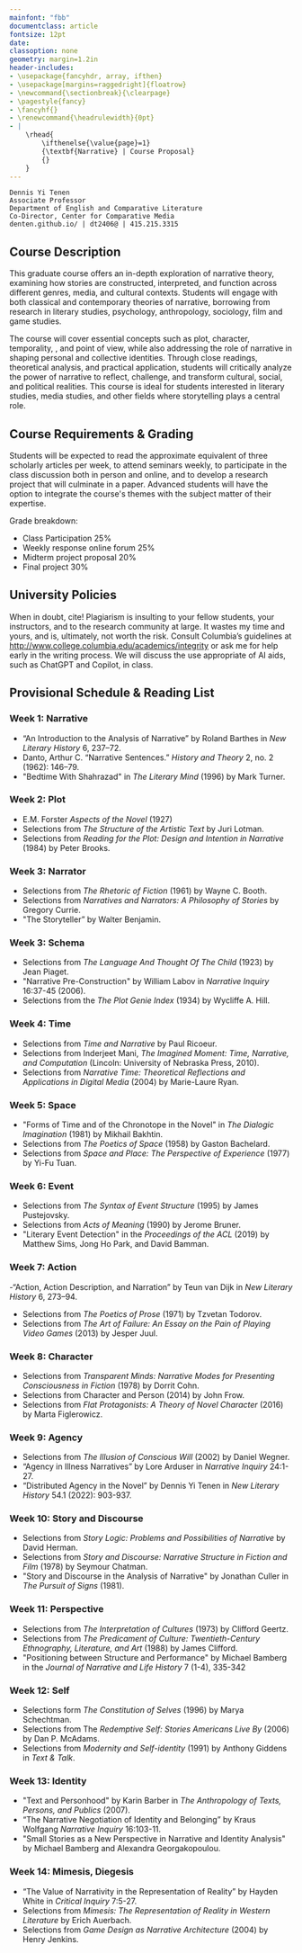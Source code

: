 ```yaml
---
mainfont: "fbb"
documentclass: article
fontsize: 12pt
date:
classoption: none
geometry: margin=1.2in
header-includes:
- \usepackage{fancyhdr, array, ifthen}
- \usepackage[margins=raggedright]{floatrow}
- \newcommand{\sectionbreak}{\clearpage}
- \pagestyle{fancy}
- \fancyhf{}
- \renewcommand{\headrulewidth}{0pt}
- | 
    \rhead{
        \ifthenelse{\value{page}=1}
        {\textbf{Narrative} | Course Proposal}
        {}
    }
---
```



```
Dennis Yi Tenen
Associate Professor
Department of English and Comparative Literature
Co-Director, Center for Comparative Media
denten.github.io/ | dt2406@ | 415.215.3315
```


## Course Description

This graduate course offers an in-depth exploration of narrative theory, examining how stories
are constructed, interpreted, and function across different genres, media, and cultural
contexts. Students will engage with both classical and contemporary theories of narrative,
borrowing from research in literary studies, psychology, anthropology, sociology, film and game
studies.

The course will cover essential concepts such as plot, character, temporality,
, and point of view, while also addressing the role of narrative in shaping
personal and collective identities. Through close readings, theoretical analysis, and practical
application, students will critically analyze the power of narrative to reflect, challenge,
and transform cultural, social, and political realities. This course is ideal for students
interested in literary studies, media studies, and other fields where storytelling plays a
central role.


## Course Requirements & Grading

Students will be expected to read the approximate equivalent of three scholarly articles per
week, to attend seminars weekly, to participate in the class discussion both in person and
online, and to develop a research project that will culminate in a paper. Advanced students
will have the option to integrate the course's themes with the subject matter of their
expertise.

Grade breakdown:

- Class Participation 25%
- Weekly response online forum 25%
- Midterm project proposal 20%
- Final project 30%

## University Policies

When in doubt, cite! Plagiarism is insulting to your fellow students, your instructors, and to
the research community at large. It wastes my time and yours, and is, ultimately, not worth the
risk. Consult Columbia’s guidelines at <http://www.college.columbia.edu/academics/integrity> or
ask me for help early in the writing process. We will discuss the use appropriate of AI aids,
such as ChatGPT and Copilot, in class.

## Provisional Schedule & Reading List

### Week 1: Narrative

- “An Introduction to the Analysis of Narrative” by Roland Barthes in *New Literary History* 6, 237–72.
- Danto, Arthur C. “Narrative Sentences.” *History and Theory* 2, no. 2 (1962): 146–79.
- "Bedtime With Shahrazad" in *The Literary Mind* (1996) by Mark Turner.

### Week 2: Plot

- E.M. Forster *Aspects of the Novel* (1927)
- Selections from *The Structure of the Artistic Text* by Juri Lotman.
- Selections from *Reading for the Plot: Design and Intention in Narrative* (1984) by Peter Brooks.

### Week 3: Narrator

- Selections from *The Rhetoric of Fiction* (1961) by Wayne C. Booth.
- Selections from *Narratives and Narrators: A Philosophy of Stories* by Gregory Currie.
- "The Storyteller” by Walter Benjamin.

### Week 3: Schema

- Selections from *The Language And Thought Of The Child* (1923) by Jean Piaget.
- "Narrative Pre-Construction" by William Labov in *Narrative Inquiry* 16:37-45 (2006).
- Selections from the *The Plot Genie Index* (1934) by Wycliffe A. Hill.

### Week 4: Time

- Selections from *Time and Narrative* by Paul Ricoeur.
- Selections from Inderjeet Mani, *The Imagined Moment: Time, Narrative, and Computation*
  (Lincoln: University of Nebraska Press, 2010).
- Selections from *Narrative Time: Theoretical Reflections and Applications in Digital Media*
(2004) by Marie-Laure Ryan.

### Week 5: Space

- "Forms of Time and of the Chronotope in the Novel" in *The Dialogic Imagination* (1981) by Mikhail Bakhtin.
- Selections from *The Poetics of Space* (1958) by Gaston Bachelard.
- Selections from *Space and Place: The Perspective of Experience* (1977) by Yi-Fu Tuan.

### Week 6: Event

- Selections from *The Syntax of Event Structure* (1995) by James Pustejovsky.
- Selections from *Acts of Meaning* (1990) by Jerome Bruner.
- "Literary Event Detection" in the *Proceedings of the ACL* (2019) by Matthew Sims, Jong Ho Park, and
David Bamman.

### Week 7: Action

-“Action, Action Description, and Narration” by Teun van Dijk in *New Literary History* 6,
273–94.
- Selections from *The Poetics of Prose* (1971) by Tzvetan Todorov.
- Selections from *The Art of Failure: An Essay on the Pain of Playing Video Games* (2013) by Jesper Juul.

### Week 8: Character

- Selections from *Transparent Minds: Narrative Modes for Presenting Consciousness in Fiction* (1978) by Dorrit Cohn.
- Selections from Character and Person (2014) by John Frow.
- Selections from *Flat Protagonists: A Theory of Novel Character* (2016) by Marta Figlerowicz.

### Week 9: Agency

- Selections from *The Illusion of Conscious Will* (2002) by Daniel Wegner.
- “Agency in Illness Narratives” by Lore Arduser in *Narrative Inquiry* 24:1-27.
- “Distributed Agency in the Novel” by Dennis Yi Tenen in *New Literary History* 54.1 (2022): 903-937.

### Week 10: Story and Discourse

- Selections from *Story Logic: Problems and Possibilities of Narrative* by David Herman.
- Selections from *Story and Discourse: Narrative Structure in Fiction and
Film* (1978) by Seymour Chatman.
- "Story and Discourse in the Analysis of Narrative" by Jonathan Culler in *The Pursuit of
Signs* (1981).

### Week 11: Perspective

- Selections from *The Interpretation of Cultures* (1973) by Clifford Geertz.
- Selections from *The Predicament of Culture: Twentieth-Century Ethnography, Literature, and
Art* (1988) by James Clifford.
- "Positioning between Structure and Performance" by Michael Bamberg in the *Journal of Narrative and
Life History* 7 (1-4), 335-342

### Week 12: Self

- Selections form *The Constitution of Selves* (1996) by Marya Schechtman.
- Selections from The *Redemptive Self: Stories Americans Live By* (2006) by Dan P. McAdams.
- Selections from *Modernity and Self-identity* (1991) by Anthony Giddens in *Text &
Talk*.

### Week 13: Identity

- "Text and Personhood" by Karin Barber in *The Anthropology of Texts, Persons, and Publics*
(2007).
- “The Narrative Negotiation of Identity and Belonging” by Kraus Wolfgang *Narrative Inquiry*
16:103-11.
- "Small Stories as a New Perspective in Narrative and Identity Analysis" by Michael Bamberg
and Alexandra Georgakopoulou.

### Week 14: Mimesis, Diegesis

- “The Value of Narrativity in the Representation of Reality” by Hayden White in *Critical Inquiry* 7:5-27.
- Selections from *Mimesis: The Representation of Reality in Western Literature* by Erich
Auerbach.
- Selections from *Game Design as Narrative Architecture* (2004) by Henry Jenkins.
